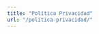 ```yaml
---
title: "Política Privacidad"
url: "/politica-privacidad/"
---
```


<script id="CookieDeclaration" src="https://consent.cookiebot.com/52804cf2-5e0d-4a26-b55c-35a6de04e9d1/cd.js" type="text/javascript" async></script>
